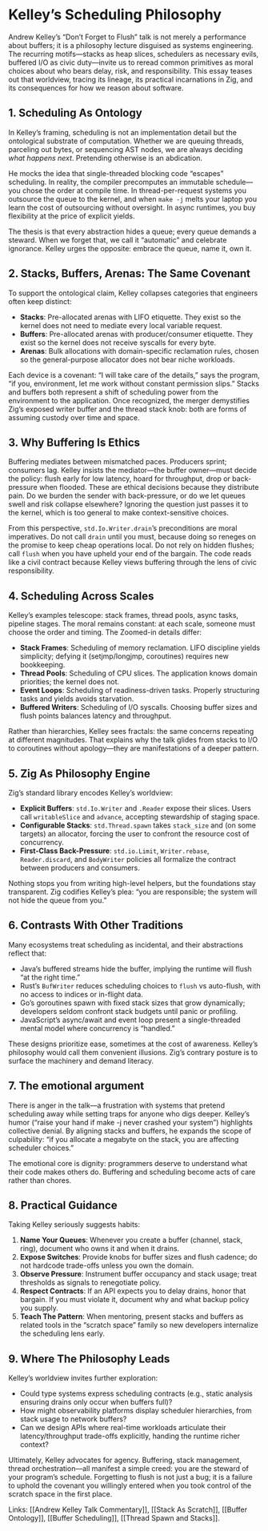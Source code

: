 # Kelley’s Scheduling Philosophy

Andrew Kelley’s “Don’t Forget to Flush” talk is not merely a performance about buffers; it is a philosophy lecture disguised as systems engineering. The recurring motifs—stacks as heap slices, schedulers as necessary evils, buffered I/O as civic duty—invite us to reread common primitives as moral choices about who bears delay, risk, and responsibility. This essay teases out that worldview, tracing its lineage, its practical incarnations in Zig, and its consequences for how we reason about software.

## 1. Scheduling As Ontology
In Kelley’s framing, scheduling is not an implementation detail but the ontological substrate of computation. Whether we are queuing threads, parceling out bytes, or sequencing AST nodes, we are always deciding *what happens next*. Pretending otherwise is an abdication.

He mocks the idea that single-threaded blocking code “escapes” scheduling. In reality, the compiler precomputes an immutable schedule—you chose the order at compile time. In thread-per-request systems you outsource the queue to the kernel, and when `make -j` melts your laptop you learn the cost of outsourcing without oversight. In async runtimes, you buy flexibility at the price of explicit yields.

The thesis is that every abstraction hides a queue; every queue demands a steward. When we forget that, we call it “automatic” and celebrate ignorance. Kelley urges the opposite: embrace the queue, name it, own it.

## 2. Stacks, Buffers, Arenas: The Same Covenant
To support the ontological claim, Kelley collapses categories that engineers often keep distinct:

- **Stacks**: Pre-allocated arenas with LIFO etiquette. They exist so the kernel does not need to mediate every local variable request.  
- **Buffers**: Pre-allocated arenas with producer/consumer etiquette. They exist so the kernel does not receive syscalls for every byte.  
- **Arenas**: Bulk allocations with domain-specific reclamation rules, chosen so the general-purpose allocator does not bear niche workloads.

Each device is a covenant: “I will take care of the details,” says the program, “if you, environment, let me work without constant permission slips.” Stacks and buffers both represent a shift of scheduling power from the environment to the application. Once recognized, the merger demystifies Zig’s exposed writer buffer and the thread stack knob: both are forms of assuming custody over time and space.

## 3. Why Buffering Is Ethics
Buffering mediates between mismatched paces. Producers sprint; consumers lag. Kelley insists the mediator—the buffer owner—must decide the policy: flush early for low latency, hoard for throughput, drop or back-pressure when flooded. These are ethical decisions because they distribute pain. Do we burden the sender with back-pressure, or do we let queues swell and risk collapse elsewhere? Ignoring the question just passes it to the kernel, which is too general to make context-sensitive choices.

From this perspective, `std.Io.Writer.drain`’s preconditions are moral imperatives. Do not call `drain` until you must, because doing so reneges on the promise to keep cheap operations local. Do not rely on hidden flushes; call `flush` when you have upheld your end of the bargain. The code reads like a civil contract because Kelley views buffering through the lens of civic responsibility.

## 4. Scheduling Across Scales
Kelley’s examples telescope: stack frames, thread pools, async tasks, pipeline stages. The moral remains constant: at each scale, someone must choose the order and timing. The Zoomed-in details differ:

- **Stack Frames**: Scheduling of memory reclamation. LIFO discipline yields simplicity; defying it (setjmp/longjmp, coroutines) requires new bookkeeping.  
- **Thread Pools**: Scheduling of CPU slices. The application knows domain priorities; the kernel does not.  
- **Event Loops**: Scheduling of readiness-driven tasks. Properly structuring tasks and yields avoids starvation.  
- **Buffered Writers**: Scheduling of I/O syscalls. Choosing buffer sizes and flush points balances latency and throughput.

Rather than hierarchies, Kelley sees fractals: the same concerns repeating at different magnitudes. That explains why the talk glides from stacks to I/O to coroutines without apology—they are manifestations of a deeper pattern.

## 5. Zig As Philosophy Engine
Zig’s standard library encodes Kelley’s worldview:

- **Explicit Buffers**: `std.Io.Writer` and `.Reader` expose their slices. Users call `writableSlice` and `advance`, accepting stewardship of staging space.  
- **Configurable Stacks**: `std.Thread.spawn` takes `stack_size` and (on some targets) an allocator, forcing the user to confront the resource cost of concurrency.  
- **First-Class Back-Pressure**: `std.io.Limit`, `Writer.rebase`, `Reader.discard`, and `BodyWriter` policies all formalize the contract between producers and consumers.

Nothing stops you from writing high-level helpers, but the foundations stay transparent. Zig codifies Kelley’s plea: “you are responsible; the system will not hide the queue from you.”

## 6. Contrasts With Other Traditions
Many ecosystems treat scheduling as incidental, and their abstractions reflect that:

- Java’s buffered streams hide the buffer, implying the runtime will flush “at the right time.”  
- Rust’s `BufWriter` reduces scheduling choices to `flush` vs auto-flush, with no access to indices or in-flight data.  
- Go’s goroutines spawn with fixed stack sizes that grow dynamically; developers seldom confront stack budgets until panic or profiling.  
- JavaScript’s async/await and event loop present a single-threaded mental model where concurrency is “handled.”

These designs prioritize ease, sometimes at the cost of awareness. Kelley’s philosophy would call them convenient illusions. Zig’s contrary posture is to surface the machinery and demand literacy.

## 7. The emotional argument
There is anger in the talk—a frustration with systems that pretend scheduling away while setting traps for anyone who digs deeper. Kelley’s humor (“raise your hand if make -j never crashed your system”) highlights collective denial. By aligning stacks and buffers, he expands the scope of culpability: “if you allocate a megabyte on the stack, you are affecting scheduler choices.”

The emotional core is dignity: programmers deserve to understand what their code makes others do. Buffering and scheduling become acts of care rather than chores.

## 8. Practical Guidance
Taking Kelley seriously suggests habits:

1. **Name Your Queues**: Whenever you create a buffer (channel, stack, ring), document who owns it and when it drains.  
2. **Expose Switches**: Provide knobs for buffer sizes and flush cadence; do not hardcode trade-offs unless you own the domain.  
3. **Observe Pressure**: Instrument buffer occupancy and stack usage; treat thresholds as signals to renegotiate policy.  
4. **Respect Contracts**: If an API expects you to delay drains, honor that bargain. If you must violate it, document why and what backup policy you supply.  
5. **Teach The Pattern**: When mentoring, present stacks and buffers as related tools in the “scratch space” family so new developers internalize the scheduling lens early.

## 9. Where The Philosophy Leads
Kelley’s worldview invites further exploration:

- Could type systems express scheduling contracts (e.g., static analysis ensuring drains only occur when buffers full)?  
- How might observability platforms display scheduler hierarchies, from stack usage to network buffers?  
- Can we design APIs where real-time workloads articulate their latency/throughput trade-offs explicitly, handing the runtime richer context?

Ultimately, Kelley advocates for agency. Buffering, stack management, thread orchestration—all manifest a simple creed: you are the steward of your program’s schedule. Forgetting to flush is not just a bug; it is a failure to uphold the covenant you willingly entered when you took control of the scratch space in the first place.

Links: [[Andrew Kelley Talk Commentary]], [[Stack As Scratch]], [[Buffer Ontology]], [[Buffer Scheduling]], [[Thread Spawn and Stacks]].
